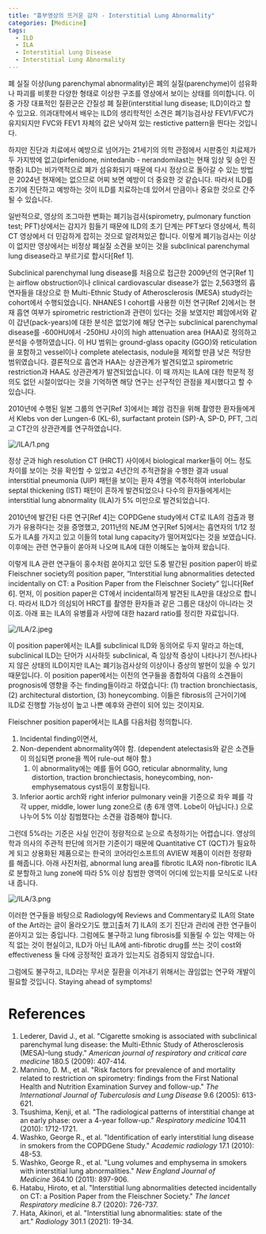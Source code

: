 ```yaml
---
title: "흉부영상의 뜨거운 감자 - Interstitial Lung Abnormality"
categories: [Medicine]
tags:
  - ILD
  - ILA
  - Interstitial Lung Disease
  - Interstitial Lung Abnormality
---
```


폐 실질 이상(lung parenchymal abnormality)은 폐의 실질(parenchyme)이 섬유화나 파괴를 비롯한 다양한 형태로 이상한 구조를 영상에서 보이는 상태를 의미합니다. 이 중 가장 대표적인 질환군은 간질성 폐 질환(interstitial lung disease; ILD)이라고 할 수 있고요. 의과대학에서 배우는 ILD의 생리학적인 소견은 폐기능검사상 FEV1/FVC가 유지되지만 FVC와 FEV1 자체의 값은 낮아져 있는 restictive pattern을 띈다는 것입니다.

하지만 진단과 치료에서 예방으로 넘어가는 21세기의 의학 관점에서 시판중인 치료제가 두 가지밖에 없고(pirfenidone, nintedanib - nerandomilast는 현재 임상 및 승인 진행중) ILD는 비가역적으로 폐가 섬유화되기 때문에 다시 정상으로 돌아갈 수 있는 방법은 2024년 현재에는 없으므로 어찌 보면 예방이 더 중요한 것 같습니다. 따라서 ILD를 조기에 진단하고 예방하는 것이 ILD를 치료하는데 있어서 만큼이나 중요한 것으로 간주될 수 있습니다.

일반적으로, 영상의 조그마한 변화는 폐기능검사(spirometry, pulmonary function test; PFT)상에서는 감지가 힘들기 때문에 ILD의 초기 단계는 PFT보다 영상에서, 특히 CT 영상에서 더 민감하게 잡히는 것으로 알려져있곤 합니다. 이렇게 폐기능검사는 이상이 없지만 영상에서는 비정상 폐실질 소견을 보이는 것을 subclinical parenchymal lung disease라고 부르기로 합시다[Ref 1].

Subclinical parenchymal lung disease를 처음으로 접근한 2009년의 연구[Ref 1]는 airflow obstruction이나 clinical cardiovascular disease가 없는 2,563명의 흡연자들을 대상으로 한 Multi-Ethnic Study of Atherosclerosis (MESA) study라는 cohort에서 수행되었습니다. NHANES I cohort를 사용한 이전 연구[Ref 2]에서는 현재 흡연 여부가 spirometric restriction과 관련이 있다는 것을 보였지만 폐암에서와 같이 갑년(pack-years)에 대한 분석은 없었기에 해당 연구는 subclinical parenchymal disease를 -600HU에서 -250HU 사이의 high attenuation area (HAA)로 정의하고 분석을 수행하였습니다. 이 HU 범위는 ground-glass opacity (GGO)와 reticulation을 포함하고 vessel이나 complete atelectasis, nodule을 제외할 만큼 낮은 적당한 범위였습니다. 결론적으로 흡연과 HAA는 상관관계가 발견되었고 spirometric restriction과 HAA도 상관관계가 발견되었습니다. 이 때 까지는 ILA에 대한 학문적 정의도 없던 시절이었다는 것을 기억하면 해당 연구는 선구적인 관점을 제시했다고 할 수 있습니다.

2010년에 수행된 일본 그룹의 연구[Ref 3]에서는 폐암 검진을 위해 촬영한 환자들에게서 Klebs von der Lungen-6 (KL-6), surfactant protein (SP)-A, SP-D, PFT, 그리고 CT간의 상관관계를 연구하였습니다. 

![/ILA/1.png](/ILA/1.png)

정상 군과 high resolution CT (HRCT) 사이에서 biological marker들이 어느 정도 차이를 보이는 것을 확인할 수 있었고 4년간의 추적관찰을 수행한 결과 usual interstitial pneumonia (UIP) 패턴을 보이는 환자 4명을 역추적하여 interlobular septal thickening (IST) 패턴이 흔하게 발견되었으나 다수의 환자들에게서는 interstitial lung abnormality (ILA)가 5% 미만으로 발견되었습니다.

2010년에 발간된 다른 연구[Ref 4]는 COPDGene study에서 CT로 ILA의 검출과 평가가 유용하다는 것을 증명했고, 2011년의 NEJM 연구[Ref 5]에서는 흡연자의 1/12 정도가 ILA를 가지고 있고 이들의 total lung capacity가 떨어져있다는 것을 보였습니다. 이후에는 관련 연구들이 쏟아져 나오며 ILA에 대한 이해도는 높아져 왔습니다.

이렇게 ILA 관련 연구들이 홍수처럼 쏟아지고 있던 도중 발간된 position paper이 바로 Fleischner society의 position paper, “Interstitial lung abnormalities detected incidentally on CT: a Position Paper from the Fleischner Society” 입니다[Ref 6]. 먼저, 이 position paper은 CT에서 incidental하게 발견된 ILA만을 대상으로 합니다. 따라서 ILD가 의심되어 HRCT를 촬영한 환자들과 같은 그룹은 대상이 아니라는 것이죠. 아래 표는 ILA의 유병률과 사망에 대한 hazard ratio를 정리한 자료입니다.

![/ILA/2.jpeg](/ILA/2.jpeg)

이 position paper에서는 ILA를 subclinical ILD와 동의어로 두지 말라고 하는데, subclinical ILD는 단어가 시사하듯 subclinical, 즉 임상적 증상이 나타나기 전/나타나지 않은 상태의 ILD이지만 ILA는 폐기능검사상의 이상이나 증상의 발현이 있을 수 있기 때문입니다. 이 position paper에서는 이전의 연구들을 종합하여 다음의 소견들이 prognosis에 영향을 주는 finding들이라고 하였습니다: (1) traction bronchiectasis, (2) architectural distortion, (3) honeycombing. 이들은 fibrosis의 근거이기에 ILD로 진행할 가능성이 높고 나쁜 예후와 관련이 되어 있는 것이지요.

Fleischner position paper에서는 ILA를 다음처럼 정의합니다.

1. Incidental finding이면서,
2. Non-dependent abnormality여야 함. (dependent atelectasis와 같은 소견들이 의심되면 prone을 찍어 rule-out 해야 함.)
    1. 이 abnormality에는 예를 들어 GGO, reticular abnormality, lung distortion, traction bronchiectasis, honeycombing, non-emphysematous cyst등이 포함됩니다.
3. Inferior aortic arch와 right inferior pulmonary vein을 기준으로 좌우 폐를 각각 upper, middle, lower lung zone으로 (총 6개 영역. Lobe이 아닙니다.) 으로 나누어 5% 이상 침범했다는 소견을 검증해야 합니다.

그런데 5%라는 기준은 사실 인간이 정량적으로 눈으로 측정하기는 어렵습니다. 영상의학과 의사의 주관적 판단에 의거한 기준이기 때문에 Quantitative CT (QCT)가 필요하게 되고 상용화된 제품으로는 한국의 코어라인소프트의 AVIEW 제품이 이러한 정량화를 해줍니다. 아래 사진처럼, abnormal lung area를 fibrotic ILA와 non-fibrotic ILA로 분할하고 lung zone에 따라 5% 이상 침범한 영역이 어디에 있는지를 모식도로 나타내 줍니다.

![/ILA/3.png](/ILA/3.png)

이러한 연구들을 바탕으로 Radiology에 Reviews and Commentary로 ILA의 State of the Art라는 글이 올라오기도 했고[출처 7] ILA의 조기 진단과 관리에 관한 연구들이 쏟아지고 있는 중입니다. 그럼에도 불구하고 lung fibrosis를 되돌릴 수 있는 약제는 아직 없는 것이 현실이고, ILD가 아닌 ILA에 anti-fibrotic drug를 쓰는 것이 cost와 effectiveness 둘 다에 긍정적인 효과가 있는지도 검증되지 않았습니다.

그럼에도 불구하고, ILD라는 무서운 질환을 이겨내기 위해서는 끊임없는 연구와 개발이 필요할 것입니다. Staying ahead of symptoms!

# References

1. Lederer, David J., et al. "Cigarette smoking is associated with subclinical parenchymal lung disease: the Multi-Ethnic Study of Atherosclerosis (MESA)–lung study." *American journal of respiratory and critical care medicine* 180.5 (2009): 407-414.
2. Mannino, D. M., et al. "Risk factors for prevalence of and mortality related to restriction on spirometry: findings from the First National Health and Nutrition Examination Survey and follow-up." *The International Journal of Tuberculosis and Lung Disease* 9.6 (2005): 613-621.
3. Tsushima, Kenji, et al. "The radiological patterns of interstitial change at an early phase: over a 4-year follow-up." *Respiratory medicine* 104.11 (2010): 1712-1721.
4. Washko, George R., et al. "Identification of early interstitial lung disease in smokers from the COPDGene Study." *Academic radiology* 17.1 (2010): 48-53.
5. Washko, George R., et al. "Lung volumes and emphysema in smokers with interstitial lung abnormalities." *New England Journal of Medicine* 364.10 (2011): 897-906.
6. Hatabu, Hiroto, et al. "Interstitial lung abnormalities detected incidentally on CT: a Position Paper from the Fleischner Society." *The lancet Respiratory medicine* 8.7 (2020): 726-737.
7. Hata, Akinori, et al. "Interstitial lung abnormalities: state of the art." *Radiology* 301.1 (2021): 19-34.
